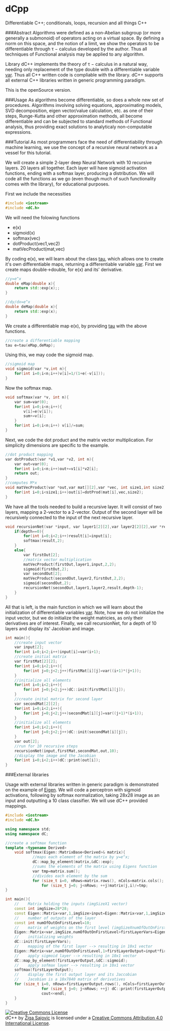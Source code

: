 # dCpp
Differentiable C++; conditionals, loops, recursion and all things C++

###Abstract
Algorithms were defined as a non-Abelian subgroup (or more generally a submonoid) of operators acting on a virtual space. By defining a norm on this space, and the notion of a limit, we show the operators to be differentiable through τ − calculus developed by the author. Thus all techniques of Functional analysis may be applied to any algorithm. 

Library dC++ implements the theory of τ − calculus in a natural way, needing only replacement of the type double with a differentiable variable [var](/include/var.h). Thus all C++ written code is compliable with the library. dC++ supports all external C++ libraries written in generic programming paradigm.

This is the openSource version.

###Usage
As algorithms become differentiable, so does a whole new set of procedures. Algorithms involving solving equations, approximating models, SVD decomposition, eigen vector/value calculation, etc. as one of their steps, Runge-Kutta and other approximation methods, all become differentiable and can be subjected to standard methods of Functional analysis, thus providing exact solutions to analyticaly non-computable expressions.

###Tutorial
As most programmers face the need of differentiability through machine learning, we use the concept of a recursive neural network as a vessel for this tutorial.

We will create a simple 2-layer deep Neural Network with 10 recursive layers. 20 layers all together. Each layer will have sigmoid activation functions, ending with a softmax layer, producing a distribution. We will code all the functions as we go (even though much of such functionality comes with the library), for educational purposes.

First we include the necessities

```c++
#include <iostream>
#include <dC.h>
```
We will need the folowing functions
* e(x)
* sigmoid(x)
* softmax(vec)
* dotProduct(vec1,vec2)
* matVecProduct(mat,vec)

By coding e(x), we will learn about the class [tau](include/tau.h), which allows one to create it's own differentiable maps, returning a differentiable variable [var](/include/var.h).
First we create maps double->double, for e(x) and its' derivative.
```c++
//y=e^x
double eMap(double x){
    return std::exp(x);;
}

//dy/dx=e^x
double deMap(double x){
    return std::exp(x);
}
```
We create a differentiable map e(x), by providing [tau](include/tau.h) with the above functions.
```c++
//create a differentiable mapping
tau e=tau(eMap,deMap);
```
Using this, we may code the sigmoid map.
```c++
//sigmoid map
void sigmoid(var *v,int n){
    for(int i=0;i<n;i++)v[i]=1/(1+e(-v[i]));
}
```
Now the softmax map.
```c++
void softmax(var *v, int n){
    var sum=var(0);
    for(int i=0;i<n;i++){
        v[i]=e(v[i]);
        sum+=v[i];
    }
    for(int i=0;i<n;i++) v[i]/=sum;
}
```
Next, we code the dot product and the matrix vector multiplication. For simplicity dimensions are specific to the example.
```c++
//dot product mapping
var dotProduct(var *v1,var *v2, int n){
    var out=var(0);
    for(int i=0;i<n;i++)out+=v1[i]*v2[i];
    return out;
}
//computes M*x
void matVecProduct(var *out,var mat[][2],var *vec, int size1,int size2){
    for(int i=0;i<size1;i++)out[i]=dotProd(mat[i],vec,size2);
}
```
We have all the tools needed to build a recursive layer. It will consist of two layers, mapping a 2-vector to a 2-vector. Output of the second layer will be recursively connected to the input of the next recursive layer.

```c++
void recursionNet(var *input, var layer1[2][2],var layer2[2][2],var *result, int depth){
    if(depth==0){
        for(int i=0;i<2;i++)result[i]=input[i];
        softmax(result,2);
    }
    else{
        var firstOut[2];
        //matrix vector multiplication
        matVecProduct(firstOut,layer1,input,2,2);
        sigmoid(firstOut,2);
        var secondOut[2];
        matVecProduct(secondOut,layer2,firstOut,2,2);
        sigmoid(secondOut,2);
        recursionNet(secondOut,layer1,layer2,result,depth-1);
    }
}
```
All that is left, is the main function in which we will learn about the initialization of differentiable variables [var](/include/var.h). Note, how we do not initialize the input vector, but we do initialize the weight matricies, as only their derivatives are of interest.
Finally, we call recursionNet, for a depth of 10 layers and display its' Jacobian and image.
```c++
int main(){
    //create input vector
    var input[2];
    for(int i=0;i<2;i++)input[i]=var(i+1);
    //create initial matrix
    var firstMat[2][2];
    for(int i=0;i<2;i++){
        for(int j=0;j<2;j++)firstMat[i][j]=var((i+1)*(j+1));
    }
    //initialize all elements
    for(int i=0;i<2;i++){
        for(int j=0;j<2;j++)dC::init(firstMat[i][j]);
    }
    //create inital matrix for second layer
    var secondMat[2][2];
    for(int i=0;i<2;i++){
        for(int j=0;j<2;j++)secondMat[i][j]=var((j+1)*(i+1));
    }
    //initialize all elements
    for(int i=0;i<2;i++){
        for(int j=0;j<2;j++)dC::init(secondMat[i][j]);
    }
    var out[2];
    //run for 10 recursive steps
    recursionNet(input,firstMat,secondMat,out,10);
    //display the image and the Jacobian
    for(int i=0;i<2;i++)dC::print(out[i]);
}
```

###External libraries

Usage with external libraries written in generic paradigm is demonstrated on the example of [Eigen](http://eigen.tuxfamily.org/). 
We will code a perceptron with sigmoid activations, following by softmax normalization, taking 28x28 image as an input and outputting a 10 class classifier. We will use dC++ provided mappings.

```c++
#include <iostream>
#include <dC.h>

using namespace std;
using namespace dC;

//create a softmax function
template <typename Derived>
    void softmax(Eigen::MatrixBase<Derived>& matrix){
            //maps each element of the matrix by y=e^x;
            dC::map_by_element(matrix,&dC::exp);
            //sums the elements of the matrix using Eigens function
            var tmp=matrix.sum();
            //divides each element by the sum
            for (size_t i=0, nRows=matrix.rows(), nCols=matrix.cols(); i<nCols; ++i)
                for (size_t j=0; j<nRows; ++j)matrix(j,i)/=tmp;
}

int main(){
    //    Matrix holding the inputs (imgSizeX1 vector)
    const int imgSize=28*28;
    const Eigen::Matrix<var,1,imgSize>input=Eigen::Matrix<var,1,imgSize>::Random(1,imgSize);
    //    number of outputs of the layer
    const int numOfOutOnFirstLevel=10;
    //    matrix of weights on the first level (imgSizeXnumOfOutOnFirstLevel)
    Eigen::Matrix<var,imgSize,numOfOutOnFirstLevel>firstLayerVars=Eigen::Matrix<var,imgSize,numOfOutOnFirstLevel>::Random(imgSize,numOfOutOnFirstLevel);
    //    initializing weights
    dC::init(firstLayerVars);
    //    mapping of the first layer --> resulting in 10x1 vector
    Eigen::Matrix<var,numOfOutOnFirstLevel,1>firstLayerOutput=input*firstLayerVars;
    //    apply sigmoid layer --> resulting in 10x1 vector
    dC::map_by_element(firstLayerOutput,&dC::sigmoid);
    //    apply sofmax layer --> resulting in 10x1 vector
    softmax(firstLayerOutput);
    //    display the first output layer and its Jaccobian
    //    Jacobian is a 10x7840 matrix of derivatives
    for (size_t i=0, nRows=firstLayerOutput.rows(), nCols=firstLayerOutput.cols(); i<nCols; ++i){
                for (size_t j=0; j<nRows; ++j) dC::print(firstLayerOutput(j,i));
                cout<<endl;
    }
}

```

<a rel="license" href="http://creativecommons.org/licenses/by/4.0/"><img alt="Creative Commons License" style="border-width:0" src="https://i.creativecommons.org/l/by/4.0/88x31.png" /></a><br /><span xmlns:dct="http://purl.org/dc/terms/" property="dct:title">dC++</span> by <a xmlns:cc="http://creativecommons.org/ns#" href="https://si.linkedin.com/in/zigasajovic" property="cc:attributionName" rel="cc:attributionURL">Žiga Sajovic</a> is licensed under a <a rel="license" href="http://creativecommons.org/licenses/by/4.0/">Creative Commons Attribution 4.0 International License</a>.
